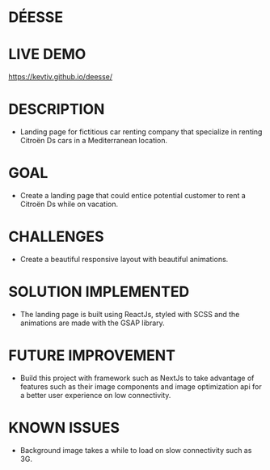 # DÉESSE

# LIVE DEMO
https://kevtiv.github.io/deesse/
# DESCRIPTION
- Landing page for fictitious car renting  company that specialize in renting Citroën Ds cars in a Mediterranean location.
# GOAL
- Create a landing page that could entice potential customer to rent a Citroën Ds while on vacation.
# CHALLENGES
- Create a beautiful responsive layout with beautiful animations. 
# SOLUTION IMPLEMENTED
- The landing page is built using ReactJs, styled with SCSS and the animations are made with the GSAP library.
# FUTURE IMPROVEMENT
- Build this project with framework such as NextJs to take advantage of features such as their image components and image 
optimization api for a better user experience on low connectivity.
# KNOWN ISSUES
- Background image takes a while to load on slow connectivity such as 3G.
